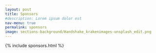 ```yaml
---
layout: post
title: Sponsors
#description: Lorem ipsum dolor est
nav-menu: true
permalink: sponsors
image: sections-background/Handshake_krakenimages-unsplash_edit.png
---
```




{% include sponsors.html %}